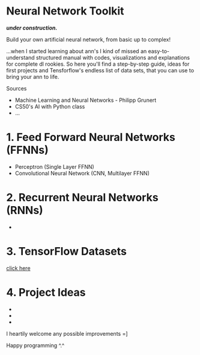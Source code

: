 # Neural Network Toolkit

***under construction.***




Build your own artificial neural network, from basic up to complex!

...when I started learning about ann's I kind of missed an easy-to-understand structured manual with codes, visualizations and explanations for complete dl rookies. 
So here you'll find a step-by-step guide, ideas for first projects and Tensforflow's endless list of data sets, that you can use to bring your ann to life.

Sources
- Machine Learning and Neural Networks - Philipp Grunert
- CS50's AI with Python class
- ...


# 1. Feed Forward Neural Networks (FFNNs)

- Perceptron (Single Layer FFNN)
- Convolutional Neural Network (CNN, Multilayer FFNN)

# 2. Recurrent Neural Networks (RNNs)

-

# 3. TensorFlow Datasets
[click here](https://www.tensorflow.org/datasets/catalog/overview#all_datasets)

# 4. Project Ideas
-
-
-


I heartily welcome any possible improvements =] 


Happy programming ^.^
